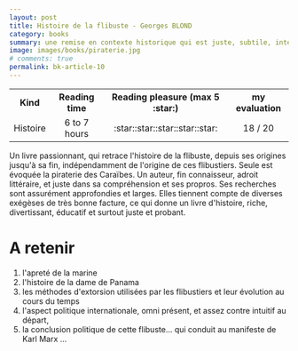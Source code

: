 ```yaml
---
layout: post
title: Histoire de la flibuste - Georges BLOND
category: books
summary: une remise en contexte historique qui est juste, subtile, internationale, et passionnante ... 
image: images/books/piraterie.jpg
# comments: true
permalink: bk-article-10
---
```


<link rel="stylesheet" href="/assets/css/my-styles.css">

<table style='width:100%'>
<tr><th>Kind</th><th>Reading time</th><th>Reading pleasure (max 5 :star:)</th><th>my evaluation</th></tr>
<tr><td style='text-align:center'>Histoire</td><td style='text-align:center'>6 to 7 hours</td><td style='text-align:center'>:star::star::star::star::star:</td><td style='text-align:center'>18 / 20</td></tr>
</table>

Un livre passionnant, qui retrace l'histoire de la flibuste, depuis ses origines jusqu'à sa fin, indépendamment de l'origine de ces flibustiers. Seule est évoquée la piraterie des Caraïbes. Un auteur, fin connaisseur, adroit littéraire, et juste dans sa compréhension et ses propros. Ses recherches sont assurément approfondies et larges. Elles tiennent compte de diverses exégèses de très bonne facture, ce qui donne un livre d'histoire, riche, divertissant, éducatif et surtout juste et probant. 



# A retenir 

1. l'apreté de la marine
1. l'histoire de la dame de Panama
1. les méthodes d'extorsion utilisées par les flibustiers et leur évolution au cours du temps
1. l'aspect politique internationale, omni présent, et assez contre intuitif au départ, 
1. la conclusion politique de cette flibuste... qui conduit au manifeste de Karl Marx ... 



